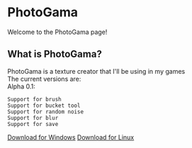 # PhotoGama

Welcome to the PhotoGama page!  

## What is PhotoGama?

PhotoGama is a texture creator that I'll be using in my games  
The current versions are:   
Alpha 0.1:  
```
Support for brush
Support for bucket tool
Support for random noise
Support for blur
Support for save
```
[Download for Windows](https://github.com/GabrielMtins/PhotoGama/releases/download/0.01/photogamawin.zip)
[Download for Linux](https://github.com/GabrielMtins/PhotoGama/releases/download/0.01/PhotoGamaLinux.zip)
